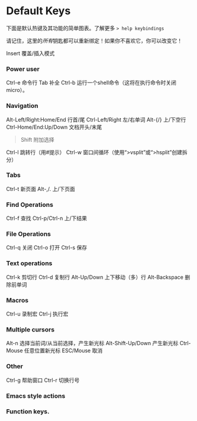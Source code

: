 # Default Keys

下面是默认热键及其功能的简单图表。了解更多 `> help keybindings`

请记住，这里的*所有*钥匙都可以重新绑定！如果你不喜欢它，你可以改变它！

Insert 覆盖/插入模式

### Power user
Ctrl-e 命令行
Tab 补全
Ctrl-b 运行一个shell命令（这将在执行命令时关闭micro）。

### Navigation
Alt-Left/Right:Home/End 行首/尾
Ctrl-Left/Right 左/右单词
Alt-{/} 上/下空行
Ctrl-Home/End:Up/Down 文档开头/末尾
> Shift 附加选择

Ctrl-l 跳转行（用#提示）
Ctrl-w  窗口间循环（使用“>vsplit”或“>hsplit”创建拆分）

### Tabs
Ctrl-t 新页面
Alt-,/. 上/下页面

### Find Operations
Ctrl-f 查找
Ctrl-p/Ctrl-n 上/下结果

### File Operations
Ctrl-q 关闭
Ctrl-o 打开
Ctrl-s 保存

### Text operations
Ctrl-k 剪切行
Ctrl-d 复制行
Alt-Up/Down 上下移动（多）行
Alt-Backspace 删除前单词

### Macros
Ctrl-u 录制宏
Ctrl-j 执行宏

### Multiple cursors
Alt-n 选择当前词/从当前选择，产生新光标
Alt-Shift-Up/Down 产生新光标
Ctrl-Mouse 任意位置新光标
ESC/Mouse 取消

### Other
Ctrl-g 帮助窗口
Ctrl-r 切换行号

### Emacs style actions

### Function keys.
